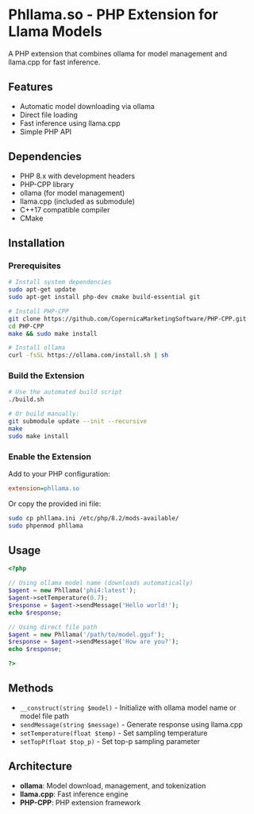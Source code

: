 # Phllama.so - PHP Extension for Llama Models

A PHP extension that combines ollama for model management and llama.cpp for fast inference.

## Features

- Automatic model downloading via ollama
- Direct file loading
- Fast inference using llama.cpp
- Simple PHP API

## Dependencies

- PHP 8.x with development headers
- PHP-CPP library
- ollama (for model management)
- llama.cpp (included as submodule)
- C++17 compatible compiler
- CMake

## Installation

### Prerequisites

```bash
# Install system dependencies
sudo apt-get update
sudo apt-get install php-dev cmake build-essential git

# Install PHP-CPP
git clone https://github.com/CopernicaMarketingSoftware/PHP-CPP.git
cd PHP-CPP
make && sudo make install

# Install ollama
curl -fsSL https://ollama.com/install.sh | sh
```

### Build the Extension

```bash
# Use the automated build script
./build.sh

# Or build manually:
git submodule update --init --recursive
make
sudo make install
```

### Enable the Extension

Add to your PHP configuration:
```ini
extension=phllama.so
```

Or copy the provided ini file:
```bash
sudo cp phllama.ini /etc/php/8.2/mods-available/
sudo phpenmod phllama
```

## Usage

```php
<?php

// Using ollama model name (downloads automatically)
$agent = new Phllama('phi4:latest');
$agent->setTemperature(0.7);
$response = $agent->sendMessage('Hello world!');
echo $response;

// Using direct file path
$agent = new Phllama('/path/to/model.gguf');
$response = $agent->sendMessage('How are you?');
echo $response;

?>
```

## Methods

- `__construct(string $model)` - Initialize with ollama model name or model file path
- `sendMessage(string $message)` - Generate response using llama.cpp
- `setTemperature(float $temp)` - Set sampling temperature
- `setTopP(float $top_p)` - Set top-p sampling parameter

## Architecture

- **ollama**: Model download, management, and tokenization
- **llama.cpp**: Fast inference engine
- **PHP-CPP**: PHP extension framework

